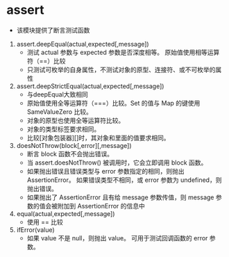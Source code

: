 # assert
- 该模块提供了断言测试函数
1. assert.deepEqual(actual,expected[,message])
    - 测试 actual 参数与 expected 参数是否深度相等。 原始值使用相等运算符（==）比较
    - 只测试可枚举的自身属性，不测试对象的原型、连接符、或不可枚举的属性
2. assert.deepStrictEqual(actual,expected[,message])
    - 与deepEqual大致相同
    - 原始值使用全等运算符（===）比较。Set 的值与 Map 的键使用 SameValueZero 比较。
    - 对象的原型也使用全等运算符比较。
    - 对象的类型标签要求相同。
    - 比较[对象包装器][]时，其对象和里面的值要求相同。
3. doesNotThrow(block[,error][,message])
    - 断言 block 函数不会抛出错误。
    - 当 assert.doesNotThrow() 被调用时，它会立即调用 block 函数。
    - 如果抛出错误且错误类型与 error 参数指定的相同，则抛出 AssertionError。 如果错误类型不相同，或 error 参数为    undefined，则抛出错误。
    - 如果抛出了 AssertionError 且有给 message 参数传值，则 message 参数的值会被附加到 AssertionError 的信息中
4. equal(actual,expected[,message])
    - 使用 == 比较
5. ifError(value)
    - 如果 value 不是 null，则抛出 value。 可用于测试回调函数的 error 参数。